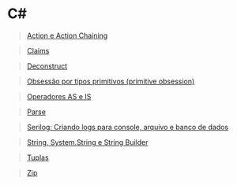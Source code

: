 # C#

> [Action e Action Chaining](./action/)

> [Claims](./claims/)

> [Deconstruct](./deconstruct/)

> [Obsessão por tipos primitivos (primitive obsession)](./primitive-obsession/)

> [Operadores AS e IS](./operators-as-is/)

> [Parse](./parse/)

> [Serilog: Criando logs para console, arquivo e banco de dados](./serilog)

> [String, System.String e String Builder](./string/)

> [Tuplas](./tuplas/)

> [Zip](./zip/)
